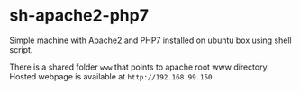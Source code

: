 # sh-apache2-php7

Simple machine with Apache2 and PHP7 installed on ubuntu box using shell script.

There is a shared folder `www` that points to apache root www directory.
Hosted webpage is available at `http://192.168.99.150`

